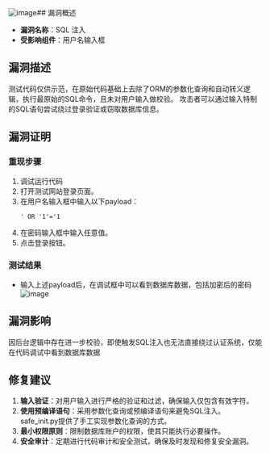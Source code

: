 ![image](https://github.com/user-attachments/assets/fc8b2d58-f346-4d76-9fe0-145514bd39a6)## 漏洞概述

- **漏洞名称**：SQL 注入
- **受影响组件**：用户名输入框

## 漏洞描述

测试代码仅供示范，在原始代码基础上去除了ORM的参数化查询和自动转义逻辑，执行最原始的SQL命令，且未对用户输入做校验。
攻击者可以通过输入特制的SQL语句尝试绕过登录验证或窃取数据库信息。

## 漏洞证明

### 重现步骤

1. 调试运行代码
2. 打开测试网站登录页面。
3. 在用户名输入框中输入以下payload：
   ```
   ' OR '1'='1
   ```
4. 在密码输入框中输入任意值。
5. 点击登录按钮。

### 测试结果

- 输入上述payload后，在调试框中可以看到数据库数据，包括加密后的密码
  ![image](https://github.com/user-attachments/assets/653a07dc-6315-4230-8312-c017f64155d7)


## 漏洞影响

因后台逻辑中存在进一步校验，即使触发SQL注入也无法直接绕过认证系统，仅能在代码调试中看到数据库数据

## 修复建议

1. **输入验证**：对用户输入进行严格的验证和过滤，确保输入仅包含有效字符。
2. **使用预编译语句**：采用参数化查询或预编译语句来避免SQL注入。safe_init.py提供了手工实现参数化查询的方式。
3. **最小权限原则**：限制数据库账户的权限，使其只能执行必要操作。
4. **安全审计**：定期进行代码审计和安全测试，确保及时发现和修复安全漏洞。
